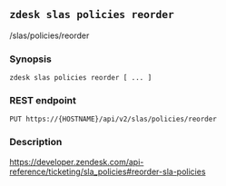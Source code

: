 ## `zdesk slas policies reorder`

/slas/policies/reorder

### Synopsis

    zdesk slas policies reorder [ ... ]

### REST endpoint

    PUT https://{HOSTNAME}/api/v2/slas/policies/reorder

### Description

https://developer.zendesk.com/api-reference/ticketing/sla_policies#reorder-sla-policies

